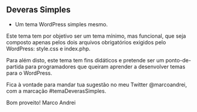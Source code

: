 ## Deveras Simples
- Um tema WordPress simples mesmo.

Este tema tem por objetivo ser um tema mínimo, mas funcional, que seja composto apenas pelos dois arquivos obrigatórios exigidos pelo WordPress: style.css e index.php.

Para além disto, este tema tem fins didáticos e pretende ser um ponto-de-partida para programadores que queiram aprender a desenvolver temas para o WordPress.

Fica à vontade para mandar tua sugestão no meu Twitter @marcoandrei, com a marcação #temaDeverasSimples.

Bom proveito!
Marco Andrei